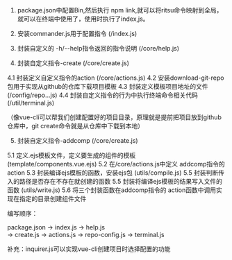 
1. package.json中配置Bin,然后执行 npm link,就可以将ritsu命令映射到全局，就可以在终端中使用了，使用时执行了index,js。

2. 安装commander.js用于配置指令 (/index.js)

3. 封装自定义的 -h/--help指令返回的指令说明 (/core/help.js)

4. 封装自定义指令-create (/core/create.js)

  4.1 封装定义自定义指令的action (/core/actions.js)
  4.2 安装download-git-repo包用于实现从github的仓库下载项目模板 
  4.3 封装定义模板项目地址的文件  (/config/repo...js)
  4.4 封装自定义指令的行为中执行终端命令相关代码  (/util/terminal.js)

（像vue-cli可以帮我们创建配置好的项目目录，原理就是提前把项目放到github仓库中，git create命令就是从仓库中下载到本地）

5. 封装自定义指令-addcomp (/core/create.js)
  
  5.1 定义.ejs模板文件，定义要生成的组件的模板 (template/components.vue.ejs)
  5.2 在/core/actions.js中定义 addcomp指令的 action
  5.3 封装编译ejs模板的函数，安装ejs包 (utils/compile.js)
  5.5 封装判断传入的路径是否存在不存在就创建的函数
  5.5 封装将编译ejs模板的结果写入文件的函数 (utils/write.js)
  5.6 将三个封装函数在addcomp指令的 action函数中调用实现在指定的目录创建组件文件


编写顺序：

package.json -> index.js -> help.js  
                         -> create.js -> actions.js -> repo-config.js
                                                    -> terminal.js



补充：inquirer.js可以实现vue-cli创建项目时选择配置的功能
